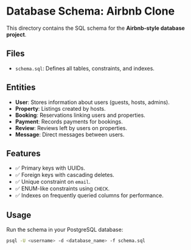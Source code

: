 # Database Schema: Airbnb Clone

This directory contains the SQL schema for the **Airbnb-style database project**.

## Files
- `schema.sql`: Defines all tables, constraints, and indexes.

## Entities
- **User**: Stores information about users (guests, hosts, admins).
- **Property**: Listings created by hosts.
- **Booking**: Reservations linking users and properties.
- **Payment**: Records payments for bookings.
- **Review**: Reviews left by users on properties.
- **Message**: Direct messages between users.

## Features
- ✅ Primary keys with UUIDs.
- ✅ Foreign keys with cascading deletes.
- ✅ Unique constraint on `email`.
- ✅ ENUM-like constraints using `CHECK`.
- ✅ Indexes on frequently queried columns for performance.

## Usage
Run the schema in your PostgreSQL database:

```bash
psql -U <username> -d <database_name> -f schema.sql

